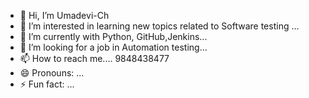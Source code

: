 - 👋 Hi, I’m Umadevi-Ch
- 👀 I’m interested in learning new topics related to Software testing  ...
- 🌱 I’m currently with Python, GitHub,Jenkins...
- 💞️ I’m looking for a job in Automation testing...
- 📫 How to reach me.... 9848438477
- 😄 Pronouns: ...
- ⚡ Fun fact: ...

<!---
Umadevi-Ch/Umadevi-Ch is a ✨ special ✨ repository because its `README.md` (this file) appears on your GitHub profile.
You can click the Preview link to take a look at your changes.
--->
